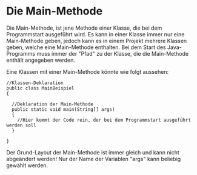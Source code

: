 # Die Main-Methode

Die Main-Methode, ist jene Methode einer Klasse, die bei dem Programmstart ausgeführt wird. Es kann in einer Klasse immer nur eine Main-Methode geben, jedoch kann es in einem Projekt mehrere Klassen geben, welche eine Main-Methode enthalten. Bei dem Start des Java-Programms muss immer der "Pfad" zu der Klasse, die die Main-Methode enthält angegeben werden.

Eine Klassen mit einer Main-Methode könnte wie folgt aussehen:

```
//Klassen-Deklaration
public class MainBeispiel
{
  
  //Deklaration der Main-Methode
  public static void main(String[] args)
  {
    //Hier kommt der Code rein, der bei dem Programmstart ausgeführt werden soll
  }
  
}
```
Der Grund-Layout der Main-Methode ist immer gleich und kann nicht abgeändert werden! Nur der Name der Variablen "args" kann beliebig gewählt werden.